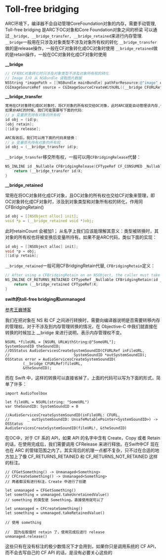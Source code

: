 # Toll-free bridging

ARC环境下，编译器不会自动管理CoreFoundation对象的内存，需要手动管理, Toll-free bridging 是ARC下OC对象和Core Foundation对象之间的桥梁
可以通过`__bridge, __bridge_transfer, __bridge_retained`来进行内存管理.
`__bridge`一般用在只涉及对象类型不涉及对象所有权的转化
`__bridge_transfer`做的是release操作，一般在CF对象转化成OC对象时使用
`__bridge_retained`做的是retain操作，一般在OC对象转化成CF对象时使用

**__bridge**

```Objective-C
// CF和OC对象转化时只涉及对象类型不涉及对象所有权的转化
// Image I/O 从 NSBundle 读取图片数据
NSString *imagePath = [[NSBundle mainBundle] pathForResource:@"image" ofType:@"png"];
CGImageSourceRef source = CGImageSourceCreateWithURL((__bridge CFURLRef)[NSURL fileURLWithPath:[[NSBundle mainBundle] pathForResource:@"image" ofType:@"png"]], NULL);
```

**__bridge_transfer**

```Objective-C
常用在CF对象转化成OC对象时，将CF对象的所有权交给OC对象，此时ARC就能自动管理该内存,作用同CFBridgingRelease()
如果非ARC的时候，我们可能需要写下面的代码:
// p 变量原先持有对象的所有权
id obj = (id)p;
[obj retain];
[(id)p release];

ARC有效后，我们可以用下面的代码来替换：
// p 变量原先持有对象的所有权
id obj = (__bridge_transfer id)p;
```

`__bridge_transfer`移交所有权，一般可以用`CFBridgingRelease`代替：
```Objective-C
NS_INLINE id _Nullable CFBridgingRelease(CFTypeRef CF_CONSUMED _Nullable X) {
    return (__bridge_transfer id)X;
}
```

**__bridge_retained**

常用在将OC对象转化成CF对象，且OC对象的所有权也交给CF对象来管理，即OC对象转化成CF对象时，涉及到对象类型和对象所有权的转化，作用同CFBridgingRetain()

```C
id obj = [[NSObject alloc] init];
void *p = (__bridge_retained void *)obj;
```

此时retainCount 会被加1；
从名字上我们应该能理解其意义：类型被转换时，其对象的所有权也将被变换后变量所持有。如果不是ARC代码，类似下面的实现：

```Objective-C
id obj = [[NSObject alloc] init];
void *p = obj;
[(id)p retain];
```

`__bridge_retained`一般可用CFBridgingRetain代替, `CFBridgingRetain`定义：

```Objective-C
// After using a CFBridgingRetain on an NSObject, the caller must take responsibility for calling CFRelease at an appropriate time.
NS_INLINE CF_RETURNS_RETAINED CFTypeRef _Nullable CFBridgingRetain(id _Nullable X) {
    return (__bridge_retained CFTypeRef)X;
}
```

**swift的toll-free bridging和unmanaged**

[参考王巍博客](https://swifter.tips/toll-free/)

我们在把对象在 NS 和 CF 之间进行转换时，需要向编译器说明是否需要转移内存的管理权。对于不涉及到内存管理转换的情况，在 Objective-C 中我们就直接在转换的时候加上 __bridge 来进行说明，表示内存管理权不变。

```
NSURL *fileURL = [NSURL URLWithString:@"SomeURL"];
SystemSoundID theSoundID;
//OSStatus AudioServicesCreateSystemSoundID(CFURLRef inFileURL,
//                             SystemSoundID *outSystemSoundID);
OSStatus error = AudioServicesCreateSystemSoundID(
        (__bridge CFURLRef)fileURL,
        &theSoundID);
```

而在 Swift 中，这样的转换可以直接省掉了，上面的代码可以写为下面的形式，简单了许多：

```
import AudioToolbox

let fileURL = NSURL(string: "SomeURL")
var theSoundID: SystemSoundID = 0

//AudioServicesCreateSystemSoundID(inFileURL: CFURL,
//        _ outSystemSoundID: UnsafeMutablePointer<SystemSoundID>) -> OSStatus
AudioServicesCreateSystemSoundID(fileURL!, &theSoundID)
```

在OC中，对于 CF 系的 API，如果 API 的名字中含有 Create，Copy 或者 Retain 的话，在使用完成后，我们需要调用 CFRelease 来进行释放。在Swift中CF 现在也在 ARC 的管辖范围之内了。其实背后的机理一点都不复杂，只不过在合适的地方加上了像 CF_RETURNS_RETAINED 和 CF_RETURNS_NOT_RETAINED 这样的标注。

```
// CFGetSomething() -> Unmanaged<Something>
// CFCreateSomething() -> Unmanaged<Something>
// 两者都没有进行标注，Create 中进行了创建

let unmanaged = CFGetSomething()
let something = unmanaged.takeUnretainedValue()
// something 的类型是 Something，直接使用就可以了

let unmanaged = CFCreateSomething()
let something = unmanaged.takeRetainedValue()

// 使用 something

//  因为在取值时 retain 了，使用完成后进行 release
unmanaged.release()
```

这些只有在没有标注的极少数情况下才会用到，如果你只是调用系统的 CF API，而不会去写自己的 CF API 的话，是没有必要关心这些的

